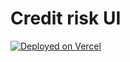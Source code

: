 # Credit risk UI

[![Deployed on Vercel](https://img.shields.io/badge/Deployed%20on-Vercel-black?style=for-the-badge&logo=vercel)](https://vercel.com/pranavtej91a-8211s-projects/v0-credit-risk-ui)



